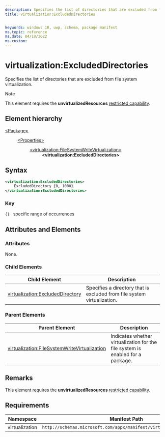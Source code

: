 ```yaml
---
description: Specifies the list of directories that are excluded from file system virtualization.
title: virtualization:ExcludedDirectories


keywords: windows 10, uwp, schema, package manifest
ms.topic: reference
ms.date: 04/18/2022
ms.custom: 
---
```


# virtualization:ExcludedDirectories

Specifies the list of directories that are excluded from file system virtualization.

> [!NOTE]
> This element requires the  **unvirtualizedResources** [restricted capability](/windows/uwp/packaging/app-capability-declarations#restricted-capabilities).

## Element hierarchy

<dl>
<dt><a href="element-package.md">&lt;Package&gt;</a></dt>
<dd>
<dl>
<dt><a href="element-properties.md">&lt;Properties&gt;</a></dt>
<dd>
<dl>
<dt><a href="element-virtualization-filesystemwritevirtualization.md">&lt;virtualization:FileSystemWriteVirtualization&gt;</a></dt>
<dd><b>&lt;virtualization:ExcludedDirectories&gt;</b></dd>
</dl>
</dd>
</dl>
</dd>
</dl>

## Syntax

``` xml
<virtualization:ExcludedDirectories>
    ExcludedDirectory {0, 1000}
</virtualization:ExcludedDirectories>
```



### Key 

`{}`   specific range of occurrences

## Attributes and Elements


### Attributes

None.

### Child Elements

| Child Element | Description |
|---------------|-------------|
| [virtualization:ExcludedDirectory](element-virtualization-excludeddirectory.md) | Specifies a directory that is excluded from file system virtualization. |

### Parent Elements

| Parent Element | Description |
|---------------|-------------|
| [virtualization:FileSystemWriteVirtualization](element-virtualization-filesystemwritevirtualization.md) | Indicates whether virtualization for the file system is enabled for a package.  |

## Remarks

This element requires the **unvirtualizedResources** [restricted capability](/windows/uwp/packaging/app-capability-declarations#restricted-capabilities).

## Requirements

| Namespace | Manifest Path | 
|---------------|-------------------------------------------------------------|
| virtualization | `http://schemas.microsoft.com/appx/manifest/virtualization/windows10` |

 

 

